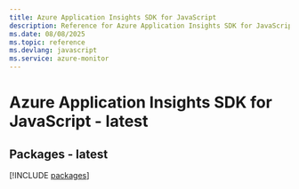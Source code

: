 ```yaml
---
title: Azure Application Insights SDK for JavaScript
description: Reference for Azure Application Insights SDK for JavaScript
ms.date: 08/08/2025
ms.topic: reference
ms.devlang: javascript
ms.service: azure-monitor
---
```

# Azure Application Insights SDK for JavaScript - latest
## Packages - latest
[!INCLUDE [packages](application-insights-index.md)]